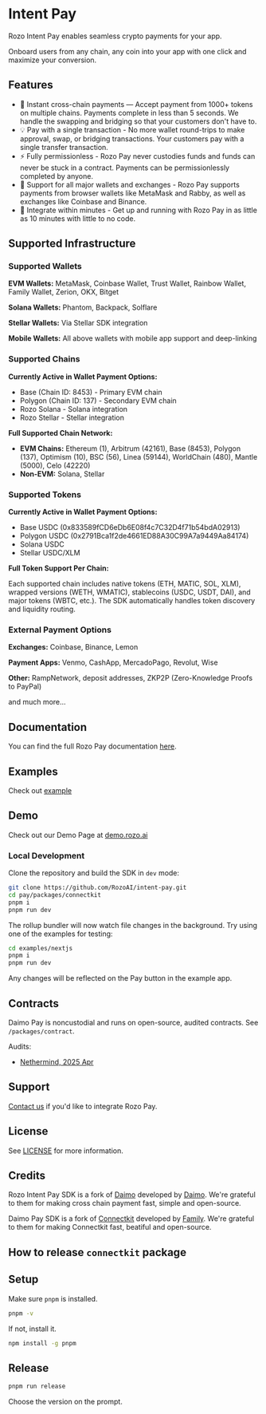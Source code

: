 # Intent Pay

Rozo Intent Pay enables seamless crypto payments for your app.

Onboard users from any chain, any coin into your app with one click and maximize your conversion.

## Features

- 🌱 Instant cross-chain payments — Accept payment from 1000+ tokens on multiple chains. Payments complete in less than 5 seconds. We handle the swapping
  and bridging so that your customers don't have to.
- 💡 Pay with a single transaction - No more wallet round-trips to make approval, swap, or bridging transactions. Your customers pay with a single transfer transaction.
- ⚡️ Fully permissionless - Rozo Pay never custodies funds and funds can never be stuck in a contract. Payments can be permissionlessly completed by anyone.
- 💱 Support for all major wallets and exchanges - Rozo Pay supports payments from browser wallets like MetaMask and Rabby, as well as exchanges like Coinbase and Binance.
- 💨 Integrate within minutes - Get up and running with Rozo Pay in as little as 10 minutes with little to no code.

## Supported Infrastructure

### Supported Wallets

**EVM Wallets:** MetaMask, Coinbase Wallet, Trust Wallet, Rainbow Wallet, Family Wallet, Zerion, OKX, Bitget

**Solana Wallets:** Phantom, Backpack, Solflare

**Stellar Wallets:** Via Stellar SDK integration

**Mobile Wallets:** All above wallets with mobile app support and deep-linking

### Supported Chains

**Currently Active in Wallet Payment Options:**

- Base (Chain ID: 8453) - Primary EVM chain
- Polygon (Chain ID: 137) - Secondary EVM chain
- Rozo Solana - Solana integration
- Rozo Stellar - Stellar integration

**Full Supported Chain Network:**

- **EVM Chains:** Ethereum (1), Arbitrum (42161), Base (8453), Polygon (137), Optimism (10), BSC (56), Linea (59144), WorldChain (480), Mantle (5000), Celo (42220)
- **Non-EVM:** Solana, Stellar

### Supported Tokens

**Currently Active in Wallet Payment Options:**

- Base USDC (0x833589fCD6eDb6E08f4c7C32D4f71b54bdA02913)
- Polygon USDC (0x2791Bca1f2de4661ED88A30C99A7a9449Aa84174)
- Solana USDC
- Stellar USDC/XLM

**Full Token Support Per Chain:**

Each supported chain includes native tokens (ETH, MATIC, SOL, XLM), wrapped versions (WETH, WMATIC), stablecoins (USDC, USDT, DAI), and major tokens (WBTC, etc.). The SDK automatically handles token discovery and liquidity routing.

### External Payment Options

**Exchanges:** Coinbase, Binance, Lemon

**Payment Apps:** Venmo, CashApp, MercadoPago, Revolut, Wise

**Other:** RampNetwork, deposit addresses, ZKP2P (Zero-Knowledge Proofs to PayPal)

and much more...

## Documentation

You can find the full Rozo Pay documentation [here](https://pay.rozoai.com).

## Examples

Check out [example](https://github.com/RozoAI/intent-pay/tree/master/examples/nextjs-app)

## Demo

Check out our Demo Page at [demo.rozo.ai](https://demo.rozo.ai/)

### Local Development

Clone the repository and build the SDK in `dev` mode:

```sh
git clone https://github.com/RozoAI/intent-pay.git
cd pay/packages/connectkit
pnpm i
pnpm run dev
```

The rollup bundler will now watch file changes in the background. Try using one of the examples for testing:

```sh
cd examples/nextjs
pnpm i
pnpm run dev
```

Any changes will be reflected on the Pay button in the example app.

## Contracts

Daimo Pay is noncustodial and runs on open-source, audited contracts. See `/packages/contract`.

Audits:

- [Nethermind, 2025 Apr](https://github.com/user-attachments/files/20544714/NM-0500-Daimo-Pay-final-report.pdf)

## Support

[Contact us](mailto:hi@rozo.ai) if you'd like to integrate Rozo Pay.

## License

See [LICENSE](https://github.com/RozoAI/intent-pay/blob/master/packages/connectkit/LICENSE) for more information.

## Credits

Rozo Intent Pay SDK is a fork of [Daimo](https://github.com/daimo-eth/pay) developed by [Daimo](https://daimo.com). We're grateful to them for making cross chain payment fast, simple and open-source.

Daimo Pay SDK is a fork of [Connectkit](https://github.com/family/connectkit) developed by [Family](https://family.co). We're grateful to them for making Connectkit fast, beatiful and open-source.

## How to release `connectkit` package

## Setup

Make sure `pnpm` is installed.

```sh
pnpm -v
```

If not, install it.

```sh
npm install -g pnpm
```

## Release

```sh
pnpm run release
```

Choose the version on the prompt.

